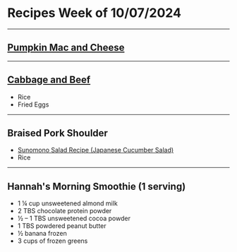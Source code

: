 # Recipes Week of 10/07/2024

---

## [Pumpkin Mac and Cheese](https://cookieandkate.com/pumpkin-mac-and-cheese-recipe/print/41450/)

---

## [Cabbage and Beef](https://www.budgetbytes.com/wprm_print/beef-and-cabbage-stir-fry)

- Rice
- Fried Eggs

---

## Braised Pork Shoulder

- [Sunomono Salad Recipe (Japanese Cucumber Salad)](https://www.hungryhuy.com/wprm_print/sunomono-salad-recipe-japanese-cucumber-salad)
- Rice



---

## Hannah's Morning Smoothie (1 serving)

- 1 ¼ cup unsweetened almond milk
- 2 TBS chocolate protein powder
- ½ – 1 TBS unsweetened cocoa powder
- 1 TBS powdered peanut butter
- ½ banana frozen
- 3 cups of frozen greens